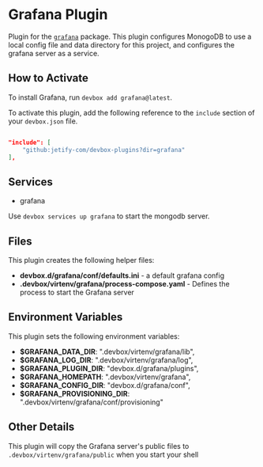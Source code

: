# Grafana Plugin

Plugin for the [`grafana`](https://www.nixhub.io/packages/grafana) package. This plugin configures MonogoDB to use a local config file and data directory for this project, and configures the grafana server as a service.

## How to Activate

To install Grafana, run `devbox add grafana@latest`. 

To activate this plugin, add the following reference to the `include` section of your `devbox.json` file.

```json

"include": [
    "github:jetify-com/devbox-plugins?dir=grafana"
],
```

## Services

* grafana

Use `devbox services up grafana` to start the mongodb server.

## Files

This plugin creates the following helper files:

* **devbox.d/grafana/conf/defaults.ini** - a default grafana config
* **.devbox/virtenv/grafana/process-compose.yaml** - Defines the process to start the Grafana server

## Environment Variables

This plugin sets the following environment variables:

* **$GRAFANA_DATA_DIR**: ".devbox/virtenv/grafana/lib",
* **$GRAFANA_LOG_DIR**: ".devbox/virtenv/grafana/log",
* **$GRAFANA_PLUGIN_DIR**: "devbox.d/grafana/plugins",
* **$GRAFANA_HOMEPATH**: ".devbox/virtenv/grafana",
* **$GRAFANA_CONFIG_DIR**: "devbox.d/grafana/conf",
* **$GRAFANA_PROVISIONING_DIR**: ".devbox/virtenv/grafana/conf/provisioning"

## Other Details

This plugin will copy the Grafana server's public files to `.devbox/virtenv/grafana/public` when you start your shell
